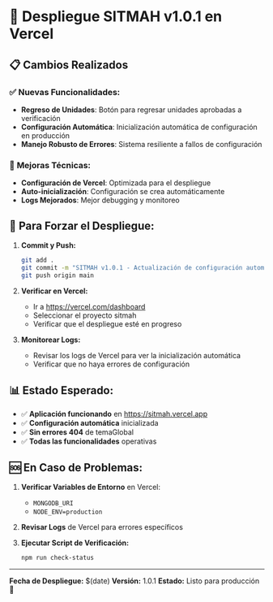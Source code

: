 # 🚀 Despliegue SITMAH v1.0.1 en Vercel

## 📋 Cambios Realizados

### ✅ **Nuevas Funcionalidades:**
- **Regreso de Unidades**: Botón para regresar unidades aprobadas a verificación
- **Configuración Automática**: Inicialización automática de configuración en producción
- **Manejo Robusto de Errores**: Sistema resiliente a fallos de configuración

### 🔧 **Mejoras Técnicas:**
- **Configuración de Vercel**: Optimizada para el despliegue
- **Auto-inicialización**: Configuración se crea automáticamente
- **Logs Mejorados**: Mejor debugging y monitoreo

## 🎯 **Para Forzar el Despliegue:**

1. **Commit y Push:**
   ```bash
   git add .
   git commit -m "SITMAH v1.0.1 - Actualización de configuración automática"
   git push origin main
   ```

2. **Verificar en Vercel:**
   - Ir a https://vercel.com/dashboard
   - Seleccionar el proyecto sitmah
   - Verificar que el despliegue esté en progreso

3. **Monitorear Logs:**
   - Revisar los logs de Vercel para ver la inicialización automática
   - Verificar que no haya errores de configuración

## 📊 **Estado Esperado:**

- ✅ **Aplicación funcionando** en https://sitmah.vercel.app
- ✅ **Configuración automática** inicializada
- ✅ **Sin errores 404** de temaGlobal
- ✅ **Todas las funcionalidades** operativas

## 🆘 **En Caso de Problemas:**

1. **Verificar Variables de Entorno** en Vercel:
   - `MONGODB_URI`
   - `NODE_ENV=production`

2. **Revisar Logs** de Vercel para errores específicos

3. **Ejecutar Script de Verificación:**
   ```bash
   npm run check-status
   ```

---
**Fecha de Despliegue:** $(date)
**Versión:** 1.0.1
**Estado:** Listo para producción 🎉 